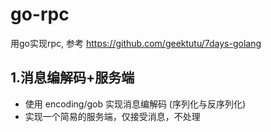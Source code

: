 # go-rpc

用go实现rpc, 参考 https://github.com/geektutu/7days-golang

## 1.消息编解码+服务端

- 使用 encoding/gob 实现消息编解码 (序列化与反序列化)
- 实现一个简易的服务端，仅接受消息，不处理
